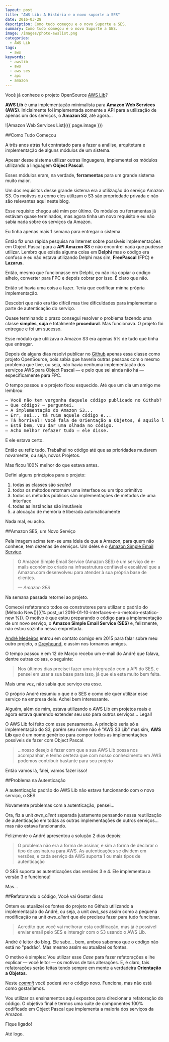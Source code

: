 ```yaml
---
layout: post
title: "AWS Lib: A História e o novo suporte a SES"
date: 2016-03-28
description: Como tudo começou e o novo Suporte a SES.
summary: Como tudo começou e o novo Suporte a SES.
image: /images/photo-awslist.png
categories: 
  - AWS Lib
tags:
  - aws
keywords:
  - awslib
  - aws
  - aws ses
  - api
  - amazon
--- 
```


Você já conhece o projeto OpenSource [AWS Lib](https://github.com/mdbs99/aws)?

**AWS Lib** é uma implementação minimalista para **Amazon Web Services (AWS)**. Inicialmente
foi implementada somente a API para a utilização de apenas um dos serviços, o **Amazon S3**,
até agora...

<!--more-->

![Amazon Web Services List]({{ page.image }})

##Como Tudo Começou

A três anos atrás fui contratado para a fazer a análise, arquitetura e implementação de alguns módulos 
de um sistema.

Apesar desse sistema utilizar outras linguagens, implementei os módulos utilizando a linguagem **Object Pascal**.

Esses módulos eram, na verdade, **ferramentas** para um grande sistema muito maior.

Um dos requisitos desse grande sistema era a utilização do serviço Amazon S3. Os motivos ou 
como eles utilizam o S3 são propriedade privada e não são relevantes aqui neste blog.

Esse requisito chegou até mim por último. Os módulos ou ferramentas já estávam quase terminados, 
mas agora tinha um novo requisito e eu não sabia nada sobre os serviços da Amazon.

Eu tinha apenas mais 1 semana para entregar o sistema.

Então fiz uma rápida pesquisa na Internet sobre possíveis implementações em Object Pascal para a 
**API Amazon S3** e não encontrei nada que pudesse utilizar. Lembro que existia alguma coisa em **Delphi**
mas o código era confuso e eu não estava utilizando Delphi mas sim, **FreePascal** (FPC) e **Lazarus**.

Então, mesmo que funcionasse em Delphi, eu não iria copiar o código alheio, converter para FPC e
depois cobrar por isso. É claro que não.

Então só havia uma coisa a fazer. Teria que codificar minha própria implementação.

Descobri que não era tão difícil mas tive dificuldades para implementar a parte de autenticação do serviço.

Quase terminando o prazo consegui resolver o problema fazendo uma classe **simples**, **suja** e 
totalmente **procedural**. Mas funcionava. O projeto foi entregue e foi um sucesso.

Esse módulo que utilizava o Amazon S3 era apenas 5% de tudo que tinha que entregar.

Depois de alguns dias resolvi publicar no [Github](https://github.com/mdbs99/aws) apenas essa classe
como projeto OpenSource, pois sabia que haveria outras pessoas com o mesmo problema que tive, ou seja, não
havia nenhuma implementação dos serviços AWS para Object Pascal — e pelo que sei ainda não há — especificamente
para FPC.

O tempo passou e o projeto ficou esquecido. Até que um dia um amigo me lembrou:
<pre>
— Você não tem vergonha daquele código publicado no Github? — ele disse.
— Que código? — perguntei.
— A implementação do Amazon S3...
— Err, sei... tá ruim aquele código e...
— Tá horrível! Você fala de Orientação a Objetos, é aquilo lá?
— Está bem, vou dar uma olhada no código.
— Acho melhor refazer tudo — ele disse.
</pre>

E ele estava certo.

Então eu refiz tudo. Trabalhei no código até que as prioridades mudarem novamente, ou seja, novos Projetos.

Mas ficou 100% melhor do que estava antes.

Defini alguns princípios para o projeto:

  1. todas as classes são *sealed*
  2. todos os métodos retornam uma interface ou um tipo primitivo
  3. todos os métodos públicos são implementações de métodos de uma interface
  4. todas as instâncias são imutáveis
  5. a alocação de memória é liberada automaticamente

Nada mal, eu acho.

##Amazon SES, um Novo Serviço
 
Pela imagem acima tem-se uma ideia de que a Amazon, para quem não conhece, tem dezenas de serviços. Um deles
é o [Amazon Simple Email Service](https://aws.amazon.com/pt/ses/).

<blockquote>
  <p>
    O Amazon Simple Email Service (Amazon SES)  é um serviço de e-mails econômico criado na infraestrutura 
    confiável e escalável que a Amazon.com desenvolveu para atender à sua própria base de clientes. 
  </p>
  <footer><cite title="Amazon SES">— Amazon SES</cite></footer>
</blockquote>

Na semana passada retornei ao projeto.

Comecei refatorando todos os construtores para utilizar 
o padrão do [Método New()]({% post_url 2016-01-10-interfaces-e-o-metodo-estatico-new %}). O motivo
é que estou preparando o código para a implementação de um novo serviço, o **Amazon Simple Email Service (SES)** e,
felizmente, não estou sozinho nessa empreitada.

[André Medeiros](https://www.facebook.com/andre.medeiros.5458?fref=ts) entrou em contato comigo em 2015 para 
falar sobre meu outro projeto, o [Greyhound](https://github.com/mdbs99/Greyhound), e assim nos tornamos amigos.

O tempo passou e em 12 de Março recebo um e-mail do André que falava, dentre outras coisas, o seguinte:

>Nos últimos dias precisei fazer uma integração com a API do SES, e pensei em usar a sua base para isso, já que ela esta muito bem feita. 

Mais uma vez, não sabia que serviço era esse.

O próprio André resumiu o que é o SES e como ele quer utilizar esse serviço na empresa dele. Achei bem interessante.

Alguém, além de mim, estava utilizando o AWS Lib em projetos reais e agora estava querendo extender seu uso para outros
serviços... Legal!

O AWS Lib foi feito com esse pensamento. A princípio seria só a implementação do S3, porém seu nome não é "AWS S3 Lib" 
mas sim, **AWS Lib** que é um nome genérico para compor todos as implementações possíveis de fazer com Object Pascal.

>...nosso desejo é fazer com que a sua AWS Lib possa nos acompanhar, 
>e tenho certeza que com nosso conhecimento em AWS podemos contribuir bastante para seu projeto

Então vamos lá, falei, vamos fazer isso!

##Problema na Autenticação

A autenticação padrão do AWS Lib não estava funcionando com o novo serviço, o SES.

Novamente problemas com a autenticação, pensei...

Ora, fiz a unit *aws_client* separada justamente pensando nessa reutilização de autenticação em todas as outras 
implementações de outros serviços... mas não estava funcionando.

Felizmente o André apresentou a solução 2 dias depois:

>O problema não era a forma de assinar, e sim a forma de declarar o tipo de assinatura para AWS.
>As autenticações se dividem em versões, e cada serviço da AWS suporta 1 ou mais tipos de autenticação

O SES suporta as autenticações das versões 3 e 4. Ele implementou a versão 3 e funcionou!

Mas...

##Refatorando o código, Você vai Gostar disso

Ontem eu atualizei os fontes do projeto no Github utilizando a implementação do André, ou seja, a unit *aws_ses*
assim como a pequena modificação na unit *aws_client* que ele precisou fazer para tudo funcionar.

>Acredito que você vai melhorar esta codificação, mas já é possível enviar email pelo SES e interagir com o S3 usando o AWS Lib.

André é leitor do blog. Ele sabe... bem, ambos sabemos que o código não está no "padrão". Mas mesmo assim
eu atualizei os fontes.

O motivo é simples: Vou utilizar esse *Case* para fazer refatorações e lhe explicar — você leitor — os motivos de tais
alterações. E, é claro, tais refatorações serão feitas tendo sempre em mente a verdadeira **Orientação a Objetos**.

Neste [*commit*](https://github.com/mdbs99/aws/commit/c5d990f4d55b4565035327705e2e33999d4f9126) você poderá ver o código novo. 
Funciona, mas não está como gostaríamos.

Vou utilizar os ensinamentos aqui expostos para direcionar a refatoração do código. O objetivo final é termos uma suíte
de componentes 100% codificado em Object Pascal que implementa a maioria dos serviços da Amazon.

Fique ligado!

Até logo.




